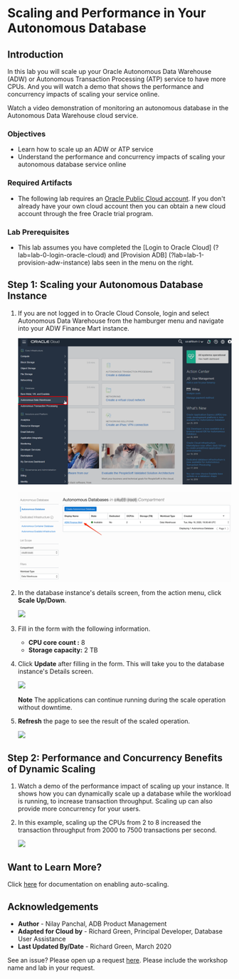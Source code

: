# Scaling and Performance in Your Autonomous Database

## Introduction

In this lab you will scale up your Oracle Autonomous Data Warehouse (ADW) or Autonomous Transaction Processing (ATP) service to have more CPUs. And you will watch a demo that shows the performance and concurrency impacts of scaling your service online.

Watch a video demonstration of monitoring an autonomous database in the Autonomous Data Warehouse cloud service.

[](youtube:Imxl2JiYicQ)

### Objectives

-   Learn how to scale up an ADW or ATP service
-   Understand the performance and concurrency impacts of scaling your autonomous database service online

### Required Artifacts

-   The following lab requires an <a href="https://www.oracle.com/cloud/free/" target="\_blank">Oracle Public Cloud account</a>. If you don't already have your own cloud account then you can obtain a new cloud account through the free Oracle trial program.

### Lab Prerequisites

-   This lab assumes you have completed the [Login to Oracle Cloud] (?lab=lab-0-login-oracle-cloud) and [Provision ADB] (?lab=lab-1-provision-adw-instance) labs seen in the menu on the right.

## <!--buggy, did this so Part 1 would collapse-->

## Step 1: Scaling your Autonomous Database Instance

1.  If you are not logged in to Oracle Cloud Console, login and select Autonomous Data Warehouse from the hamburger menu and navigate into your ADW Finance Mart instance.

    ![](images/step1.1-LabGuide1-39fb4a5b.png " ")

    ![](images/step1.1-adb.png " ")

2.  In the database instance's details screen, from the action menu, click **Scale Up/Down**.

    ![](./images/Picture300-2.jpg " ")

3.  Fill in the form with the following information.

    -   **CPU core count :** 8
    -   **Storage capacity:** 2 TB

4.  Click **Update** after filling in the form. This will take you to the database instance's Details screen.

    ![](./images/Picture300-3.jpg " ")

    **Note** The applications can continue running during the scale operation without downtime.

5.  **Refresh** the page to see the result of the scaled operation.

    ![](./images/Picture300-6.png " ")

## Step 2: Performance and Concurrency Benefits of Dynamic Scaling

1.  Watch a demo of the performance impact of scaling up your instance. It shows how you can dynamically scale up a database while the workload is running, to increase transaction throughput. Scaling up can also provide more concurrency for your users.

    [](youtube:YgwbqurhxjM)

2.  In this example, scaling up the CPUs from 2 to 8 increased the transaction throughput from 2000 to 7500 transactions per second.

    ![](./images/screenshot-of-increased-transaction-throughput.png " ")

## Want to Learn More?

Click [here](https://docs.oracle.com/en/cloud/paas/autonomous-data-warehouse-cloud/user/autonomous-add-resources.html#GUID-DA72422A-5A70-42FA-A363-AB269600D4B0) for documentation on enabling auto-scaling.

## Acknowledgements

- **Author** - Nilay Panchal, ADB Product Management
- **Adapted for Cloud by** - Richard Green, Principal Developer, Database User Assistance
- **Last Updated By/Date** - Richard Green, March 2020

See an issue?  Please open up a request [here](https://github.com/oracle/learning-library/issues).   Please include the workshop name and lab in your request.
